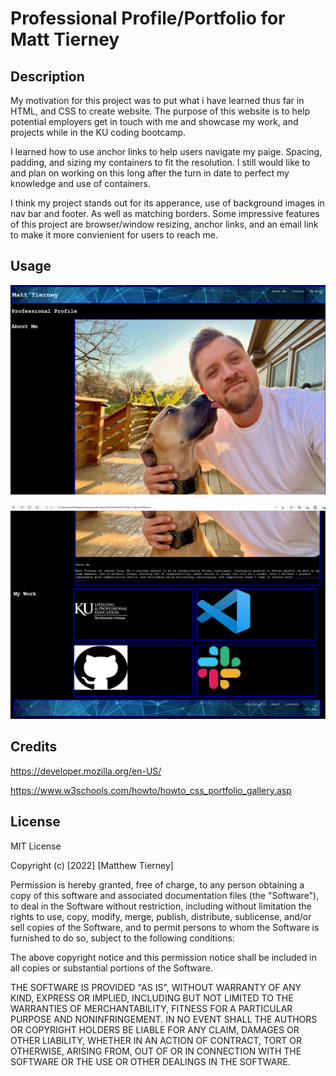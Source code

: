 # Professional Profile/Portfolio for Matt Tierney 

## Description 

My motivation for this project was to put what i have learned thus far in HTML, and CSS to create website. The purpose of this website is to help potential employers get in touch with me and showcase my work, and projects while in the KU coding bootcamp. 

I learned how to use anchor links to help users navigate my paige. Spacing, padding, and sizing my containers to fit the resolution. I still would like to and plan on working on this long after the turn in date to perfect my knowledge and use of containers.

I think my project stands out for its apperance, use of background images in nav bar and footer. As well as matching borders. 
Some impressive features of this project are browser/window resizing, anchor links, and an email link to make it more convienient for users to reach me. 

  
  ## Usage 
   ![alt text](assets/images/Screenshot%20(34).png)
         
  ![alt text](assets/images/Screenshot%20(35).png)
  

## Credits

https://developer.mozilla.org/en-US/

https://www.w3schools.com/howto/howto_css_portfolio_gallery.asp

## License

MIT License

Copyright (c) [2022] [Matthew Tierney]

Permission is hereby granted, free of charge, to any person obtaining a copy
of this software and associated documentation files (the "Software"), to deal
in the Software without restriction, including without limitation the rights
to use, copy, modify, merge, publish, distribute, sublicense, and/or sell
copies of the Software, and to permit persons to whom the Software is
furnished to do so, subject to the following conditions:

The above copyright notice and this permission notice shall be included in all
copies or substantial portions of the Software.

THE SOFTWARE IS PROVIDED "AS IS", WITHOUT WARRANTY OF ANY KIND, EXPRESS OR
IMPLIED, INCLUDING BUT NOT LIMITED TO THE WARRANTIES OF MERCHANTABILITY,
FITNESS FOR A PARTICULAR PURPOSE AND NONINFRINGEMENT. IN NO EVENT SHALL THE
AUTHORS OR COPYRIGHT HOLDERS BE LIABLE FOR ANY CLAIM, DAMAGES OR OTHER
LIABILITY, WHETHER IN AN ACTION OF CONTRACT, TORT OR OTHERWISE, ARISING FROM,
OUT OF OR IN CONNECTION WITH THE SOFTWARE OR THE USE OR OTHER DEALINGS IN THE
SOFTWARE.